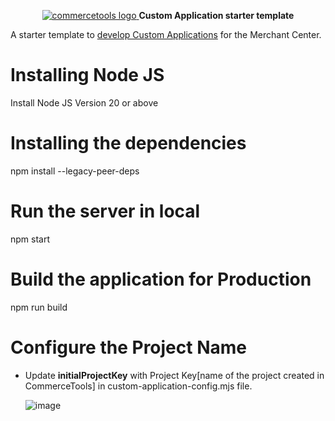<p align="center">
  <a href="https://commercetools.com/">
    <img alt="commercetools logo" src="https://unpkg.com/@commercetools-frontend/assets/logos/commercetools_primary-logo_horizontal_RGB.png">
  </a>
  <b>Custom Application starter template</b>
</p>

A starter template to [develop Custom Applications](https://docs.commercetools.com/merchant-center-customizations/custom-applications) for the Merchant Center.

# Installing Node JS

Install Node JS Version 20 or above

# Installing the dependencies

npm install --legacy-peer-deps

# Run the server in local

npm start

# Build the application for Production

npm run build

# Configure the Project Name

- Update <b>initialProjectKey</b> with Project Key[name of the project created in CommerceTools] in custom-application-config.mjs file.
  
  ![image](https://github.com/user-attachments/assets/c435d288-09d0-4db9-ab0f-0e3c49084289)

